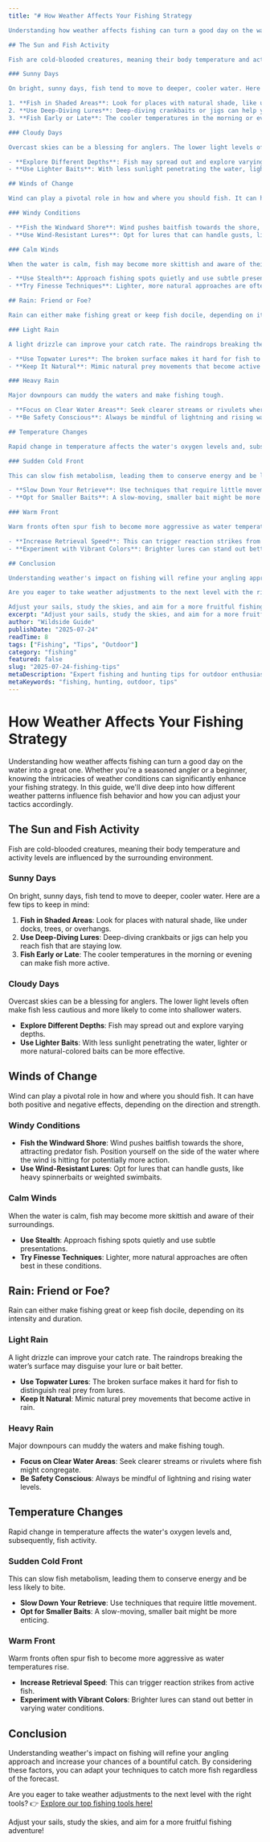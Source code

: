 ```yaml
---
title: "# How Weather Affects Your Fishing Strategy

Understanding how weather affects fishing can turn a good day on the water into a great one. Whether you're a seasoned angler or a beginner, knowing the intricacies of weather conditions can significantly enhance your fishing strategy. In this guide, we'll dive deep into how different weather patterns influence fish behavior and how you can adjust your tactics accordingly.

## The Sun and Fish Activity

Fish are cold-blooded creatures, meaning their body temperature and activity levels are influenced by the surrounding environment. 

### Sunny Days

On bright, sunny days, fish tend to move to deeper, cooler water. Here are a few tips to keep in mind:

1. **Fish in Shaded Areas**: Look for places with natural shade, like under docks, trees, or overhangs.
2. **Use Deep-Diving Lures**: Deep-diving crankbaits or jigs can help you reach fish that are staying low.
3. **Fish Early or Late**: The cooler temperatures in the morning or evening can make fish more active.

### Cloudy Days

Overcast skies can be a blessing for anglers. The lower light levels often make fish less cautious and more likely to come into shallower waters.

- **Explore Different Depths**: Fish may spread out and explore varying depths.
- **Use Lighter Baits**: With less sunlight penetrating the water, lighter or more natural-colored baits can be more effective.

## Winds of Change

Wind can play a pivotal role in how and where you should fish. It can have both positive and negative effects, depending on the direction and strength.

### Windy Conditions

- **Fish the Windward Shore**: Wind pushes baitfish towards the shore, attracting predator fish. Position yourself on the side of the water where the wind is hitting for potentially more action.
- **Use Wind-Resistant Lures**: Opt for lures that can handle gusts, like heavy spinnerbaits or weighted swimbaits.

### Calm Winds

When the water is calm, fish may become more skittish and aware of their surroundings.

- **Use Stealth**: Approach fishing spots quietly and use subtle presentations.
- **Try Finesse Techniques**: Lighter, more natural approaches are often best in these conditions.

## Rain: Friend or Foe?

Rain can either make fishing great or keep fish docile, depending on its intensity and duration.

### Light Rain

A light drizzle can improve your catch rate. The raindrops breaking the water’s surface may disguise your lure or bait better.

- **Use Topwater Lures**: The broken surface makes it hard for fish to distinguish real prey from lures.
- **Keep It Natural**: Mimic natural prey movements that become active in rain.

### Heavy Rain

Major downpours can muddy the waters and make fishing tough.

- **Focus on Clear Water Areas**: Seek clearer streams or rivulets where fish might congregate.
- **Be Safety Conscious**: Always be mindful of lightning and rising water levels.

## Temperature Changes

Rapid change in temperature affects the water's oxygen levels and, subsequently, fish activity.

### Sudden Cold Front

This can slow fish metabolism, leading them to conserve energy and be less likely to bite.

- **Slow Down Your Retrieve**: Use techniques that require little movement.
- **Opt for Smaller Baits**: A slow-moving, smaller bait might be more enticing.

### Warm Front

Warm fronts often spur fish to become more aggressive as water temperatures rise.

- **Increase Retrieval Speed**: This can trigger reaction strikes from active fish.
- **Experiment with Vibrant Colors**: Brighter lures can stand out better in varying water conditions.

## Conclusion

Understanding weather's impact on fishing will refine your angling approach and increase your chances of a bountiful catch. By considering these factors, you can adapt your techniques to catch more fish regardless of the forecast.

Are you eager to take weather adjustments to the next level with the right tools? 👉 [Explore our top fishing tools here!](https://www.fishingandhuntingtips.com/tools)

Adjust your sails, study the skies, and aim for a more fruitful fishing adventure!"
excerpt: "Adjust your sails, study the skies, and aim for a more fruitful fishing adventure!"
author: "Wildside Guide"
publishDate: "2025-07-24"
readTime: 8
tags: ["Fishing", "Tips", "Outdoor"]
category: "fishing"
featured: false
slug: "2025-07-24-fishing-tips"
metaDescription: "Expert fishing and hunting tips for outdoor enthusiasts"
metaKeywords: "fishing, hunting, outdoor, tips"
---
```

# How Weather Affects Your Fishing Strategy

Understanding how weather affects fishing can turn a good day on the water into a great one. Whether you're a seasoned angler or a beginner, knowing the intricacies of weather conditions can significantly enhance your fishing strategy. In this guide, we'll dive deep into how different weather patterns influence fish behavior and how you can adjust your tactics accordingly.

## The Sun and Fish Activity

Fish are cold-blooded creatures, meaning their body temperature and activity levels are influenced by the surrounding environment. 

### Sunny Days

On bright, sunny days, fish tend to move to deeper, cooler water. Here are a few tips to keep in mind:

1. **Fish in Shaded Areas**: Look for places with natural shade, like under docks, trees, or overhangs.
2. **Use Deep-Diving Lures**: Deep-diving crankbaits or jigs can help you reach fish that are staying low.
3. **Fish Early or Late**: The cooler temperatures in the morning or evening can make fish more active.

### Cloudy Days

Overcast skies can be a blessing for anglers. The lower light levels often make fish less cautious and more likely to come into shallower waters.

- **Explore Different Depths**: Fish may spread out and explore varying depths.
- **Use Lighter Baits**: With less sunlight penetrating the water, lighter or more natural-colored baits can be more effective.

## Winds of Change

Wind can play a pivotal role in how and where you should fish. It can have both positive and negative effects, depending on the direction and strength.

### Windy Conditions

- **Fish the Windward Shore**: Wind pushes baitfish towards the shore, attracting predator fish. Position yourself on the side of the water where the wind is hitting for potentially more action.
- **Use Wind-Resistant Lures**: Opt for lures that can handle gusts, like heavy spinnerbaits or weighted swimbaits.

### Calm Winds

When the water is calm, fish may become more skittish and aware of their surroundings.

- **Use Stealth**: Approach fishing spots quietly and use subtle presentations.
- **Try Finesse Techniques**: Lighter, more natural approaches are often best in these conditions.

## Rain: Friend or Foe?

Rain can either make fishing great or keep fish docile, depending on its intensity and duration.

### Light Rain

A light drizzle can improve your catch rate. The raindrops breaking the water’s surface may disguise your lure or bait better.

- **Use Topwater Lures**: The broken surface makes it hard for fish to distinguish real prey from lures.
- **Keep It Natural**: Mimic natural prey movements that become active in rain.

### Heavy Rain

Major downpours can muddy the waters and make fishing tough.

- **Focus on Clear Water Areas**: Seek clearer streams or rivulets where fish might congregate.
- **Be Safety Conscious**: Always be mindful of lightning and rising water levels.

## Temperature Changes

Rapid change in temperature affects the water's oxygen levels and, subsequently, fish activity.

### Sudden Cold Front

This can slow fish metabolism, leading them to conserve energy and be less likely to bite.

- **Slow Down Your Retrieve**: Use techniques that require little movement.
- **Opt for Smaller Baits**: A slow-moving, smaller bait might be more enticing.

### Warm Front

Warm fronts often spur fish to become more aggressive as water temperatures rise.

- **Increase Retrieval Speed**: This can trigger reaction strikes from active fish.
- **Experiment with Vibrant Colors**: Brighter lures can stand out better in varying water conditions.

## Conclusion

Understanding weather's impact on fishing will refine your angling approach and increase your chances of a bountiful catch. By considering these factors, you can adapt your techniques to catch more fish regardless of the forecast.

Are you eager to take weather adjustments to the next level with the right tools? 👉 [Explore our top fishing tools here!](https://www.fishingandhuntingtips.com/tools)

Adjust your sails, study the skies, and aim for a more fruitful fishing adventure!